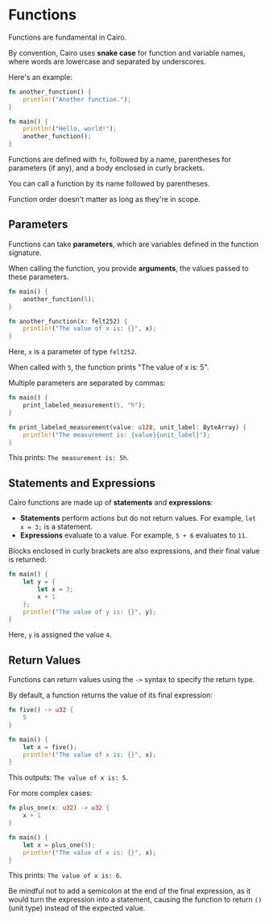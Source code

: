 # Functions

Functions are fundamental in Cairo.

By convention, Cairo uses **snake case** for function and variable names, where words are lowercase and separated by underscores.

Here's an example:

```rust
fn another_function() {
    println!("Another function.");
}

fn main() {
    println!("Hello, world!");
    another_function();
}
```

Functions are defined with `fn`, followed by a name, parentheses for parameters (if any), and a body enclosed in curly brackets.

You can call a function by its name followed by parentheses.

Function order doesn't matter as long as they're in scope.

## Parameters

Functions can take **parameters**, which are variables defined in the function signature.

When calling the function, you provide **arguments**, the values passed to these parameters.

```rust
fn main() {
    another_function(5);
}

fn another_function(x: felt252) {
    println!("The value of x is: {}", x);
}
```

Here, `x` is a parameter of type `felt252`.

When called with `5`, the function prints "The value of x is: 5".

Multiple parameters are separated by commas:

```rust
fn main() {
    print_labeled_measurement(5, "h");
}

fn print_labeled_measurement(value: u128, unit_label: ByteArray) {
    println!("The measurement is: {value}{unit_label}");
}
```

This prints: `The measurement is: 5h`.

## Statements and Expressions

Cairo functions are made up of **statements** and **expressions**:

- **Statements** perform actions but do not return values.
For example, `let x = 3;` is a statement.
- **Expressions** evaluate to a value.
For example, `5 + 6` evaluates to `11`.

Blocks enclosed in curly brackets are also expressions, and their final value is returned:

```rust
fn main() {
    let y = {
        let x = 3;
        x + 1
    };
    println!("The value of y is: {}", y);
}
```

Here, `y` is assigned the value `4`.

## Return Values

Functions can return values using the `->` syntax to specify the return type.

By default, a function returns the value of its final expression:

```rust
fn five() -> u32 {
    5
}

fn main() {
    let x = five();
    println!("The value of x is: {}", x);
}
```

This outputs: `The value of x is: 5`. 

For more complex cases:

```rust
fn plus_one(x: u32) -> u32 {
    x + 1
}

fn main() {
    let x = plus_one(5);
    println!("The value of x is: {}", x);
}
```

This prints: `The value of x is: 6`. 

Be mindful not to add a semicolon at the end of the final expression, as it would turn the expression into a statement, causing the function to return `()` (unit type) instead of the expected value.